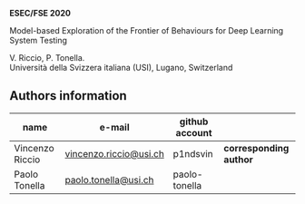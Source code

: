 
**ESEC/FSE 2020**   

Model-based Exploration of the Frontier of Behaviours for Deep Learning System Testing

V. Riccio, P. Tonella.  
Università della Svizzera italiana (USI), Lugano, Switzerland 

## Authors information ##


| name              | e-mail                   | github account   |  |
|-------------------|--------------------------|------------------|-----------------------|
| Vincenzo Riccio   | vincenzo.riccio@usi.ch  | p1ndsvin         |**corresponding author**    |
| Paolo Tonella     | paolo.tonella@usi.ch     | paolo-tonella    |                    |

